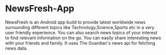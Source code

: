 # NewsFresh-App
NewsFresh is an Android app build to provide latest worldwide news surrounding different topics like Technology,Science,Sports etc in a very user friendly experience.
You can also search news topics of your interest to find relevant information on the go.
You can easily share interesting news with your friends and family.
It uses The Guardian's news api for fetching news data.
